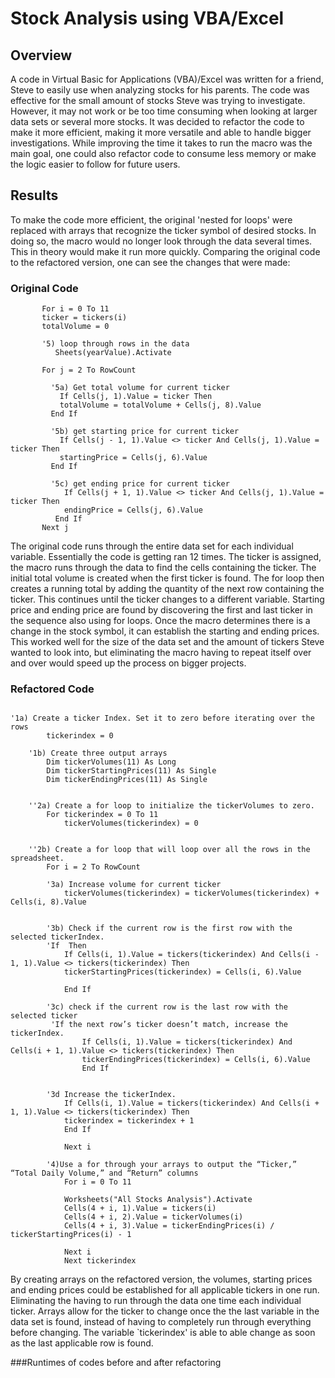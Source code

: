 # **Stock Analysis using VBA/Excel**
## Overview
A code in Virtual Basic for Applications (VBA)/Excel was written for a friend, Steve to easily use when analyzing stocks for his parents. The code was effective for the small amount of stocks Steve was trying to investigate. However, it may not work or be too time consuming when looking at larger data sets or several more stocks. It was decided to refactor the code to make it more efficient, making it more versatile and able to handle bigger investigations. While improving the time it takes to run the macro was the main goal, one could also refactor code to consume less memory or make the logic easier to follow for future users.
## Results
To make the code more efficient, the original 'nested for loops' were replaced with arrays that recognize the ticker symbol of desired stocks. In doing so, the macro would no longer look through the data several times. This in theory would make it run more quickly. Comparing the original code to the refactored version, one can see the changes that were made: 

### Original Code

```   '4) Loop through tickers
       For i = 0 To 11
       ticker = tickers(i)
       totalVolume = 0
       
       '5) loop through rows in the data
          Sheets(yearValue).Activate
       
       For j = 2 To RowCount
       
         '5a) Get total volume for current ticker
           If Cells(j, 1).Value = ticker Then
           totalVolume = totalVolume + Cells(j, 8).Value
         End If
           
         '5b) get starting price for current ticker
           If Cells(j - 1, 1).Value <> ticker And Cells(j, 1).Value = ticker Then
           startingPrice = Cells(j, 6).Value
         End If

         '5c) get ending price for current ticker
            If Cells(j + 1, 1).Value <> ticker And Cells(j, 1).Value = ticker Then
            endingPrice = Cells(j, 6).Value
          End If
       Next j 
```
The original code runs through the entire data set for each individual variable. Essentially the code is getting ran 12 times. The ticker is assigned, the macro runs through the data to find the cells containing the ticker. The initial total volume is created when the first ticker is found. The for loop then creates a running total by adding the quantity of the next row containing the ticker. This continues until the ticker changes to a different variable. Starting price and ending price are found by discovering the first and last ticker in the sequence also using for loops. Once the macro determines there is a change in the stock symbol, it can establish the starting and ending prices. This worked well for the size of the data set and the amount of tickers Steve wanted to look into, but eliminating the macro having to repeat itself over and over would speed up the process on bigger projects. 

### Refactored Code
```

'1a) Create a ticker Index. Set it to zero before iterating over the rows
        tickerindex = 0
            
    '1b) Create three output arrays
        Dim tickerVolumes(11) As Long
        Dim tickerStartingPrices(11) As Single
        Dim tickerEndingPrices(11) As Single
    
       
    ''2a) Create a for loop to initialize the tickerVolumes to zero.
        For tickerindex = 0 To 11
            tickerVolumes(tickerindex) = 0
    
        
    ''2b) Create a for loop that will loop over all the rows in the spreadsheet.
        For i = 2 To RowCount
    
        '3a) Increase volume for current ticker
            tickerVolumes(tickerindex) = tickerVolumes(tickerindex) + Cells(i, 8).Value
        
        
        '3b) Check if the current row is the first row with the selected tickerIndex.
        'If  Then
            If Cells(i, 1).Value = tickers(tickerindex) And Cells(i - 1, 1).Value <> tickers(tickerindex) Then
            tickerStartingPrices(tickerindex) = Cells(i, 6).Value
            
            End If
        
        '3c) check if the current row is the last row with the selected ticker
         'If the next row’s ticker doesn’t match, increase the tickerIndex.
                If Cells(i, 1).Value = tickers(tickerindex) And Cells(i + 1, 1).Value <> tickers(tickerindex) Then
                tickerEndingPrices(tickerindex) = Cells(i, 6).Value
                End If
            
            
        '3d Increase the tickerIndex.
            If Cells(i, 1).Value = tickers(tickerindex) And Cells(i + 1, 1).Value <> tickers(tickerindex) Then
            tickerindex = tickerindex + 1
            End If
            
            Next i
            
        '4)Use a for through your arrays to output the “Ticker,” “Total Daily Volume,” and “Return” columns
            For i = 0 To 11
            
            Worksheets("All Stocks Analysis").Activate
            Cells(4 + i, 1).Value = tickers(i)
            Cells(4 + i, 2).Value = tickerVolumes(i)
            Cells(4 + i, 3).Value = tickerEndingPrices(i) / tickerStartingPrices(i) - 1
            
            Next i
            Next tickerindex
```
By creating arrays on the refactored version, the volumes, starting prices and ending prices could be established for all applicable tickers in one run. Eliminating the having to run through the data one time each individual ticker. Arrays allow for the ticker to change once the the last variable in the data set is found, instead of having to completely run through everything before changing. The variable `tickerindex' is able to able change as soon as the last applicable row is found. 

###Runtimes of codes before and after refactoring




       



